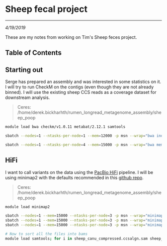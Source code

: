 # Sheep fecal project
---
*4/19/2019*

These are my notes from working on Tim's Sheep feces project.

## Table of Contents

## Starting out

Serge has prepared an assembly and was interested in some statistics on it. I will try to run CheckM on the contigs (even though they are not already binned). I will use the existing sheep CCS reads as a coverage dataset for downstream analysis.

> Ceres: /home/derek.bickharhth/rumen_longread_metagenome_assembly/sheep_poop

```bash
module load bwa checkm/v1.0.11 metabat/2.12.1 samtools

sbatch --nodes=1 --ntasks-per-node=1 --mem=12000 -p msn --wrap="bwa index asm.contigs.fasta"

sbatch --nodes=1 --ntasks-per-node=4 --mem=15000 -p msn --wrap="bwa mem -t 3 asm.contigs.fasta sheep_poop_CCS.fastq.gz | samtools sort -T sheep.temp -o sheep_poop_ctg_ccs.sort.bam -"
```

## HiFi

I want to call variants on the data using the [PacBio HiFi](https://www.biorxiv.org/content/biorxiv/early/2019/01/23/519025.full.pdf) pipeline. I will be using minimap2 with the defaults recommended in this [github repo](https://github.com/PacificBiosciences/pbmm2).

> Ceres: /home/derek.bickharhth/rumen_longread_metagenome_assembly/sheep_poop

```bash
module load minimap2

sbatch --nodes=1 --mem=15000 --ntasks-per-node=3 -p msn --wrap="minimap2 -a -k 19 -w 10 -O 5,56 -E 4,1 -A 2 -B 5 -z 400,50 -r 2000 ccs_all/asm.contigs.fasta sheep_poop_CCS.fastq.gz > sheep_canu_normal.ccsalgn.sam"
sbatch --nodes=1 --mem=15000 --ntasks-per-node=3 -p msn --wrap="minimap2 -a -k 19 -w 10 -O 5,56 -E 4,1 -A 2 -B 5 -z 400,50 -r 2000 asm.contigs.fasta sheep_poop_CCS.fastq.gz > sheep_canu_compressed.ccsalgn.sam"
sbatch --nodes=1 --mem=15000 --ntasks-per-node=3 -p msn --wrap="minimap2 -a -k 19 -w 10 -O 5,56 -E 4,1 -A 2 -B 5 -z 400,50 -r 2000 ccs_flye/scaffolds.fasta sheep_poop_CCS.fastq.gz > sheep_flye.ccsalgn.sam"

# Now to sort all the files into bams
module load samtools; for i in sheep_canu_compressed.ccsalgn.sam sheep_canu_normal.ccsalgn.sam sheep_flye.ccsalgn.sam; do name=`echo $i | cut -d'.' -f1,2`; echo $name; sbatch --nodes=1 --mem=3000 --ntasks-per-node=1 -p short --wrap="samtools sort -T $name.tmp -o $name.sorted.bam $i"; done
```